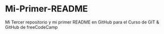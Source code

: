 # Mi-Primer-README

Mi Tercer repositorio y mi primer README en GitHub para el Curso de GIT & GitHub de freeCodeCamp

